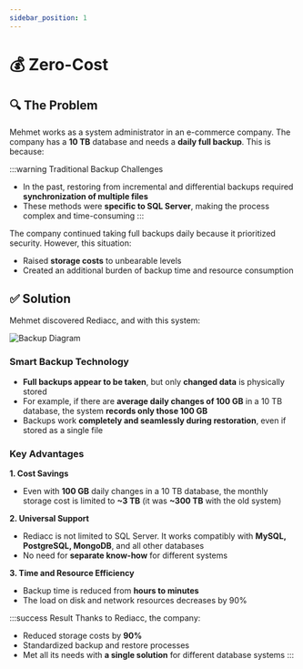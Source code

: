 ```yaml
---
sidebar_position: 1
---
```


# 💰 Zero-Cost

## 🔍 The Problem

Mehmet works as a system administrator in an e-commerce company. The company has a **10 TB** database and needs a **daily full backup**. This is because:

:::warning Traditional Backup Challenges
* In the past, restoring from incremental and differential backups required **synchronization of multiple files**
* These methods were **specific to SQL Server**, making the process complex and time-consuming
:::

The company continued taking full backups daily because it prioritized security. However, this situation:

* Raised **storage costs** to unbearable levels
* Created an additional burden of backup time and resource consumption

## ✅ Solution

Mehmet discovered Rediacc, and with this system:

![Backup Diagram](/img/backup-optimization.svg)

### Smart Backup Technology
* **Full backups appear to be taken**, but only **changed data** is physically stored
* For example, if there are **average daily changes of 100 GB** in a 10 TB database, the system **records only those 100 GB**
* Backups work **completely and seamlessly during restoration**, even if stored as a single file

### Key Advantages

**1. Cost Savings**
* Even with **100 GB** daily changes in a 10 TB database, the monthly storage cost is limited to **~3 TB** (it was **~300 TB** with the old system)

**2. Universal Support**
* Rediacc is not limited to SQL Server. It works compatibly with **MySQL, PostgreSQL, MongoDB**, and all other databases
* No need for **separate know-how** for different systems

**3. Time and Resource Efficiency**
* Backup time is reduced from **hours to minutes**
* The load on disk and network resources decreases by 90%

:::success Result
Thanks to Rediacc, the company:
* Reduced storage costs by **90%**
* Standardized backup and restore processes
* Met all its needs with **a single solution** for different database systems
:::